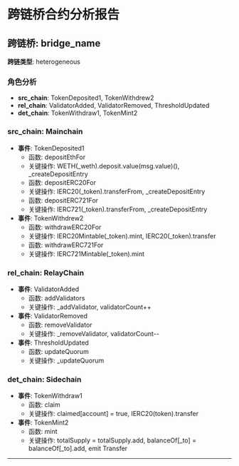 # 跨链桥合约分析报告
## 跨链桥: bridge_name
**跨链类型**: heterogeneous
### 角色分析
- **src_chain**: TokenDeposited1, TokenWithdrew2
- **rel_chain**: ValidatorAdded, ValidatorRemoved, ThresholdUpdated
- **det_chain**: TokenWithdraw1, TokenMint2
### src_chain: Mainchain
- **事件**: TokenDeposited1
  - 函数: depositEthFor
  - 关键操作: WETH(_weth).deposit.value(msg.value)(), _createDepositEntry
  - 函数: depositERC20For
  - 关键操作: IERC20(_token).transferFrom, _createDepositEntry
  - 函数: depositERC721For
  - 关键操作: IERC721(_token).transferFrom, _createDepositEntry
- **事件**: TokenWithdrew2
  - 函数: withdrawERC20For
  - 关键操作: IERC20Mintable(_token).mint, IERC20(_token).transfer
  - 函数: withdrawERC721For
  - 关键操作: IERC721Mintable(_token).mint
### rel_chain: RelayChain
- **事件**: ValidatorAdded
  - 函数: addValidators
  - 关键操作: _addValidator, validatorCount++
- **事件**: ValidatorRemoved
  - 函数: removeValidator
  - 关键操作: _removeValidator, validatorCount--
- **事件**: ThresholdUpdated
  - 函数: updateQuorum
  - 关键操作: _updateQuorum
### det_chain: Sidechain
- **事件**: TokenWithdraw1
  - 函数: claim
  - 关键操作: claimed[account] = true, IERC20(token).transfer
- **事件**: TokenMint2
  - 函数: mint
  - 关键操作: totalSupply = totalSupply.add, balanceOf[_to] = balanceOf[_to].add, emit Transfer
---
